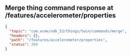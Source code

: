 ## Merge thing command response at /features/accelerometer/properties

```json
{
  "topic": "com.acme/xdk_53/things/twin/commands/merge",
  "headers": {},
  "path": "/features/accelerometer/properties",
  "status": 204
}
```
